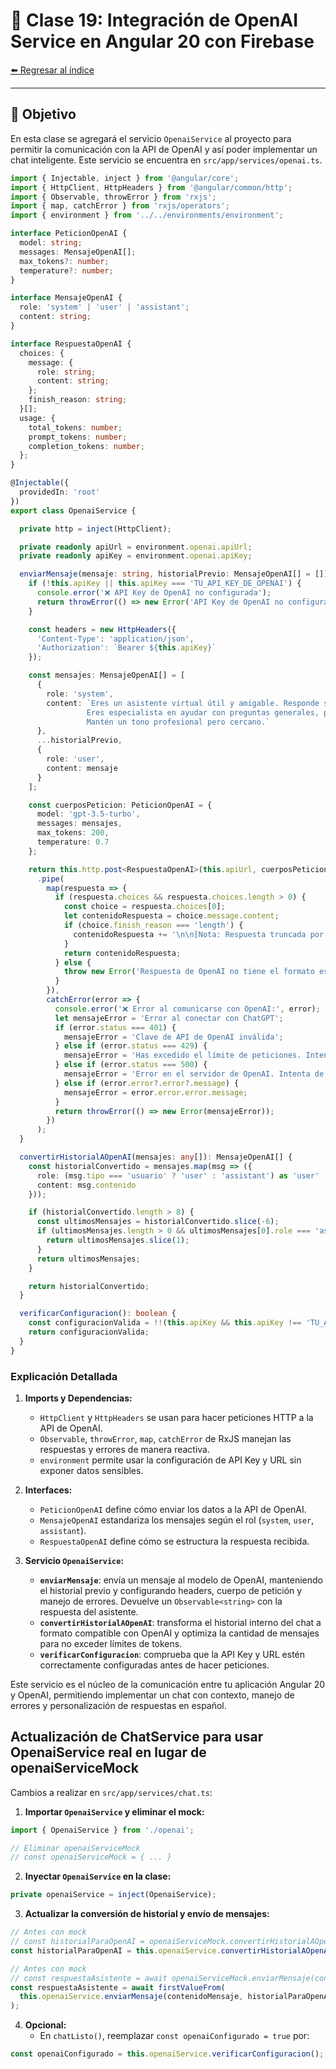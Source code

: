 # 🤖 Clase 19: Integración de OpenAI Service en Angular 20 con Firebase

[⬅️ Regresar al índice](../README.md)

---

## 🎯 Objetivo
En esta clase se agregará el servicio `OpenaiService` al proyecto para permitir la comunicación con la API de OpenAI y así poder implementar un chat inteligente. Este servicio se encuentra en `src/app/services/openai.ts`.

```typescript
import { Injectable, inject } from '@angular/core';
import { HttpClient, HttpHeaders } from '@angular/common/http';
import { Observable, throwError } from 'rxjs';
import { map, catchError } from 'rxjs/operators';
import { environment } from '../../environments/environment';

interface PeticionOpenAI {
  model: string;
  messages: MensajeOpenAI[];
  max_tokens?: number;
  temperature?: number;
}

interface MensajeOpenAI {
  role: 'system' | 'user' | 'assistant';
  content: string;
}

interface RespuestaOpenAI {
  choices: {
    message: {
      role: string;
      content: string;
    };
    finish_reason: string;
  }[];
  usage: {
    total_tokens: number;
    prompt_tokens: number;
    completion_tokens: number;
  };
}

@Injectable({
  providedIn: 'root'
})
export class OpenaiService {

  private http = inject(HttpClient);

  private readonly apiUrl = environment.openai.apiUrl;
  private readonly apiKey = environment.openai.apiKey;

  enviarMensaje(mensaje: string, historialPrevio: MensajeOpenAI[] = []): Observable<string> {
    if (!this.apiKey || this.apiKey === 'TU_API_KEY_DE_OPENAI') {
      console.error('❌ API Key de OpenAI no configurada');
      return throwError(() => new Error('API Key de OpenAI no configurada. Por favor configura tu clave en environment.ts'));
    }

    const headers = new HttpHeaders({
      'Content-Type': 'application/json',
      'Authorization': `Bearer ${this.apiKey}`
    });

    const mensajes: MensajeOpenAI[] = [
      {
        role: 'system',
        content: `Eres un asistente virtual útil y amigable. Responde siempre en español de manera clara y concisa.
                 Eres especialista en ayudar con preguntas generales, programación, y tecnología.
                 Mantén un tono profesional pero cercano.`
      },
      ...historialPrevio,
      {
        role: 'user',
        content: mensaje
      }
    ];

    const cuerposPeticion: PeticionOpenAI = {
      model: 'gpt-3.5-turbo',
      messages: mensajes,
      max_tokens: 200,
      temperature: 0.7
    };

    return this.http.post<RespuestaOpenAI>(this.apiUrl, cuerposPeticion, { headers })
      .pipe(
        map(respuesta => {
          if (respuesta.choices && respuesta.choices.length > 0) {
            const choice = respuesta.choices[0];
            let contenidoRespuesta = choice.message.content;
            if (choice.finish_reason === 'length') {
              contenidoRespuesta += '\n\n[Nota: Respuesta truncada por límite de tokens. Puedes pedirme que continúe.]';
            }
            return contenidoRespuesta;
          } else {
            throw new Error('Respuesta de OpenAI no tiene el formato esperado');
          }
        }),
        catchError(error => {
          console.error('❌ Error al comunicarse con OpenAI:', error);
          let mensajeError = 'Error al conectar con ChatGPT';
          if (error.status === 401) {
            mensajeError = 'Clave de API de OpenAI inválida';
          } else if (error.status === 429) {
            mensajeError = 'Has excedido el límite de peticiones. Intenta de nuevo más tarde.';
          } else if (error.status === 500) {
            mensajeError = 'Error en el servidor de OpenAI. Intenta de nuevo más tarde.';
          } else if (error.error?.error?.message) {
            mensajeError = error.error.error.message;
          }
          return throwError(() => new Error(mensajeError));
        })
      );
  }

  convertirHistorialAOpenAI(mensajes: any[]): MensajeOpenAI[] {
    const historialConvertido = mensajes.map(msg => ({
      role: (msg.tipo === 'usuario' ? 'user' : 'assistant') as 'user' | 'assistant',
      content: msg.contenido
    }));

    if (historialConvertido.length > 8) {
      const ultimosMensajes = historialConvertido.slice(-6);
      if (ultimosMensajes.length > 0 && ultimosMensajes[0].role === 'assistant') {
        return ultimosMensajes.slice(1);
      }
      return ultimosMensajes;
    }

    return historialConvertido;
  }

  verificarConfiguracion(): boolean {
    const configuracionValida = !!(this.apiKey && this.apiKey !== 'TU_API_KEY_DE_OPENAI' && this.apiUrl);
    return configuracionValida;
  }
}
```

### Explicación Detallada

1. **Imports y Dependencias:**
   - `HttpClient` y `HttpHeaders` se usan para hacer peticiones HTTP a la API de OpenAI.
   - `Observable`, `throwError`, `map`, `catchError` de RxJS manejan las respuestas y errores de manera reactiva.
   - `environment` permite usar la configuración de API Key y URL sin exponer datos sensibles.

2. **Interfaces:**
   - `PeticionOpenAI` define cómo enviar los datos a la API de OpenAI.
   - `MensajeOpenAI` estandariza los mensajes según el rol (`system`, `user`, `assistant`).
   - `RespuestaOpenAI` define cómo se estructura la respuesta recibida.

3. **Servicio `OpenaiService`:**
   - **`enviarMensaje`**: envía un mensaje al modelo de OpenAI, manteniendo el historial previo y configurando headers, cuerpo de petición y manejo de errores. Devuelve un `Observable<string>` con la respuesta del asistente.
   - **`convertirHistorialAOpenAI`**: transforma el historial interno del chat a formato compatible con OpenAI y optimiza la cantidad de mensajes para no exceder límites de tokens.
   - **`verificarConfiguracion`**: comprueba que la API Key y URL estén correctamente configuradas antes de hacer peticiones.

Este servicio es el núcleo de la comunicación entre tu aplicación Angular 20 y OpenAI, permitiendo implementar un chat con contexto, manejo de errores y personalización de respuestas en español.


## Actualización de ChatService para usar OpenaiService real en lugar de openaiServiceMock

Cambios a realizar en `src/app/services/chat.ts`:

1. **Importar `OpenaiService` y eliminar el mock:**
```typescript
import { OpenaiService } from './openai';

// Eliminar openaiServiceMock
// const openaiServiceMock = { ... }
```

2. **Inyectar `OpenaiService` en la clase:**
```typescript
private openaiService = inject(OpenaiService);
```

3. **Actualizar la conversión de historial y envío de mensajes:**
```typescript
// Antes con mock
// const historialParaOpenAI = openaiServiceMock.convertirHistorialAOpenAI(mensajesActuales.slice(-6));
const historialParaOpenAI = this.openaiService.convertirHistorialAOpenAI(mensajesActuales.slice(-6));

// Antes con mock
// const respuestaAsistente = await openaiServiceMock.enviarMensaje(contenidoMensaje, historialParaOpenAI);
const respuestaAsistente = await firstValueFrom(
  this.openaiService.enviarMensaje(contenidoMensaje, historialParaOpenAI)
);
```

4. **Opcional:**
   - En `chatListo()`, reemplazar `const openaiConfigurado = true` por:
```typescript
const openaiConfigurado = this.openaiService.verificarConfiguracion();
```

